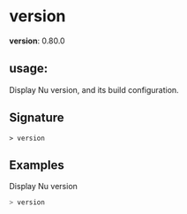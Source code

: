 # version

**version**: 0.80.0

## **usage**:

Display Nu version, and its build configuration.

## Signature

`> version `

## Examples

Display Nu version

```bash
> version
```
